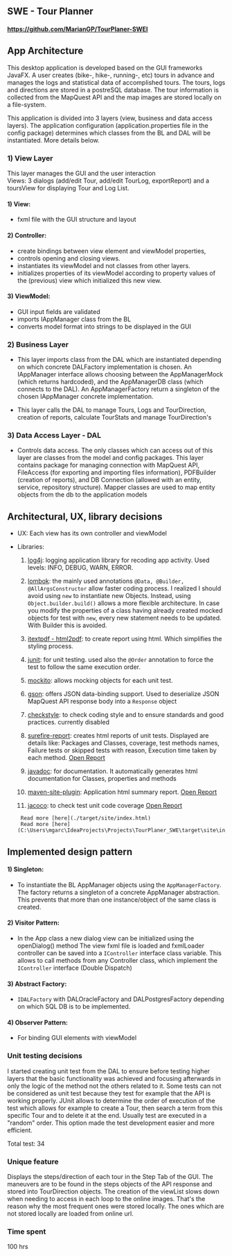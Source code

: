 ## SWE - Tour Planner
#### https://github.com/MarianGP/TourPlaner-SWEI

## App Architecture
This desktop application is developed based on the GUI frameworks JavaFX. 
A user creates (bike-, hike-, running-, etc) tours in advance and manages
the logs and statistical data of accomplished tours.
The tours, logs and directions are stored in a postreSQL database.
The tour information is collected from the MapQuest API and the map images are stored
locally on a file-system.

This application is divided into 3 layers (view, business and data access layers). 
The application configuration (application.properties file in the config package) determines which 
classes from the BL and DAL will be instantiated. More details below.

### 1) View Layer
This layer manages the GUI and the user interaction<br>
Views: 3 dialogs (add/edit Tour, add/edit TourLog, exportReport) and a toursView for displaying Tour and Log List.


#### 1) View: 
- fxml file with the GUI structure and layout

#### 2) Controller: 
- create bindings between view element and viewModel properties, 
- controls opening and closing views. 
- instantiates its viewModel and not classes from other layers. 
- initializes properties of its viewModel according to property values of the (previous) view which 
  initialized this new view.
#### 3) ViewModel: 
- GUI input fields are validated
- imports IAppManager class from the BL
- converts model format into strings to be displayed in the GUI

### 2) Business Layer
- This layer imports class from the DAL which are instantiated depending on which concrete DALFactory implementation is chosen.
An IAppManager interface allows choosing between the AppManagerMock (which returns hardcoded), and the AppManagerDB class
(which connects to the DAL). An AppManagerFactory return a singleton of the chosen IAppManager concrete implementation.

- This layer calls the DAL to manage Tours, Logs and TourDirection, creation of reports, calculate TourStats and manage 
TourDirection's

### 3) Data Access Layer - DAL
- Controls data access. The only classes which can access out of this layer are classes from the model and config packages.
This layer contains package for managing connection with MapQuest API, FileAccess 
(for exporting and importing files information), PDFBuilder (creation of reports), and DB Connection 
(allowed with an entity, service, repository structure). Mapper classes are used to map entity objects from the db to
the application models

## Architectural, UX, library decisions

- UX: Each view has its own controller and viewModel 
- Libraries:
  
    1) <ins>log4j</ins>: logging application library for recoding app activity. Used levels: INFO, DEBUG, WARN, ERROR.
       
    2) <ins>lombok</ins>: the mainly used annotations ``@Data, @Builder, @AllArgsConstructor`` allow faster coding process. 
      I realized I should avoid using ``new`` to instantiate new Objects. Instead, using ``Object.builder.build()``
      allows a more flexible architecture. In case you modify the properties of a class having already created
      mocked objects for test with ```new```, every new statement needs to be updated. With Builder this is avoided.
       
    3) <ins>itextpdf - html2pdf</ins>: to create report using html. Which simplifies the styling process.
       
    4) <ins>junit</ins>: for unit testing. used also the ``@Order`` annotation to force the test to follow the same
      execution order.
       
    5) <ins>mockito</ins>: allows mocking objects for each unit test.
       
    6) <ins>gson</ins>: offers JSON data-binding support. Used to deserialize JSON MapQuest API response body into
     a ``Response`` object
       
    7) <ins>checkstyle</ins>: to check coding style and to ensure standards and good practices. currently disabled

    8) <ins>surefire-report</ins>: creates html reports of unit tests. Displayed are details like: Packages and Classes, 
     coverage, test methods names, Failure tests or skipped tests with reason, Execution time taken by each method.
     <a href="file:///C:/Users/mgarc/IdeaProjects/Projects/TourPlaner_SWE/target/apiDocs/index.html" target="_top">Open Report</a>

    9) <ins>javadoc</ins>: for documentation. It automatically generates html documentation for Classes, properties 
     and methods
       
    10) <ins>maven-site-plugin</ins>: Application html summary report.
     <a href="file:///C:/Users/mgarc/IdeaProjects/Projects/TourPlaner_SWE/target/site/index.html" target="_top">Open Report</a>

    11) <ins>jacoco</ins>: to check test unit code coverage
        <a href="./target/site/jacoco/index.html" target="_top">Open Report</a>

       Read more [here](./target/site/index.html)
       Read more [here](C:\Users\mgarc\IdeaProjects\Projects\TourPlaner_SWE\target\site\index.html)
       

## Implemented design pattern

#### 1) Singleton: 
- To instantiate the BL AppManager objects using the ``AppManagerFactory``. 
  The factory returns a singleton of a concrete AppManager abstraction.
  This prevents that more than one instance/object of the same class is created.

#### 2) Visitor Pattern: 
- In the App class a new dialog view can be initialized using the openDialog() method
The view fxml file is loaded and fxmlLoader controller can be saved into a ``IController`` interface class variable.
This allows to call methods from any Controller class, which implement the ``IController`` interface (Double Dispatch) 

#### 3) Abstract Factory:
- ``IDALFactory`` with DALOracleFactory and DALPostgresFactory depending on which SQL DB is to be implemented.

#### 4) Observer Pattern:
- For binding GUI elements with viewModel

### Unit testing decisions
I started creating unit test from the DAL to ensure before testing higher layers that the basic functionality was achieved
and focusing afterwards in only the logic of the method not the others related to it. Some tests can not be considered 
as unit test because they test for example that the API is working properly.
JUnit allows to determine the order of execution of the test which allows for example to create a Tour, then search 
a term from this specific Tour and to delete it at the end. Usually test are executed in a "random" order. 
This option made the test development easier and more efficient.


Total test: 34

### Unique feature
Displays the steps/direction of each tour in the Step Tab of the GUI. 
The maneuvers are to be found in the steps objects of the API response and stored into TourDirection objects.
The creation of the viewList slows down when needing to access in each loop to the online images. 
That's the reason why the most frequent ones were stored locally. The ones which are not stored locally are loaded
from online url.

### Time spent
100 hrs


